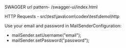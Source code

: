 SWAGGER url pattern- /swagger-ui/index.html

HTTP Requests - src\test\java\com\codex\test\demo\http

Use your email and password in MailSenderConfiguration:

 - mailSender.setUsername("email");
 - mailSender.setPassword("password");
